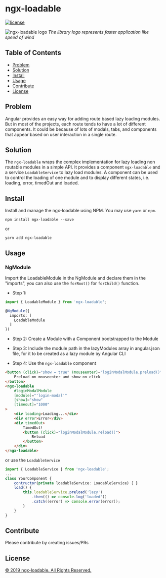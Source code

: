 # ngx-loadable

[![license](https://img.shields.io/github/license/mohammedzamakhan/ngx-loadable.svg)](https://github.com/mohammedzamakhan/ngx-loadable/master/LICENSE)

![ngx-loadable logo](https://cdn-images-1.medium.com/max/1600/1*D-rdCEVxbkbGOVdrA3v4bA.png)
*The library logo represents faster application like speed of wind*

## Table of Contents
- [Problem](#problem)
- [Solution](#solution)
- [Install](#install)
- [Usage](#usage)
- [Contribute](#contribute)
- [License](#license)

## Problem

Angular provides an easy way for adding route based lazy loading modules. But in most of the projects, each route tends to have a lot of different components. It could be because of lots of modals, tabs, and components that appear based on user interaction in a single route.

## Solution

The `ngx-loadable` wraps the complex implementation for lazy loading non routable modules in a simple API. It provides a component `ngx-loadable` and a service `LoadableService` to lazy load modules. A component can be used to control the loading of one module and to display different states, i.e. loading, error, timedOut and loaded.
## Install

Install and manage the ngx-loadable using NPM. You may use `yarn` or `npm`.

`npm install ngx-loadable --save`

or

`yarn add ngx-loadable`

## Usage

### NgModule
Import the LoadableModule in the NgModule and declare them in the "imports", you can also use the `forRoot()` for `forChild()` function.

- Step 1:

``` ts
import { LoadableModule } from 'ngx-loadable';

@NgModule({
  imports: [
    LoadableModule
  ]
})
```

- Step 2:
Create a Module with a Component bootstrapped to the Module

- Step 3:
Include the module path in the lazyModules array in angular.json file, for it to be created as a lazy module by Angular CLI

- Step 4:
Use the `ngx-loadable` component
```html
<button (click)="show = true" (mouseenter)="loginModalModule.preload()">
    Preload on mouseenter and show on click
</button>
<ngx-loadable
    #loginModalModule
    [module]="'login-modal'"
    [show]="show"
    [timeout]="1000"
>
    <div loading>Loading...</div>
    <div error>Error</div>
    <div timedOut>
        TimedOut!
        <button (click)="loginModalModule.reload()">
            Reload
        </button>
    </div>
</ngx-loadable>
```

or use the `LoadableService`

```ts
import { LoadableService } from 'ngx-loadable';
...
class YourComponent {
    contructor(private loadableService: LoadableService) { }
    load() {
        this.loadableService.preload('lazy')
            .then(() => console.log('loaded'))
            .catch((error) => console.error(error));
        }
    }
}
```
## Contribute

Please contribute by creating issues/PRs

## License

[© 2019 ngx-loadable. All Rights Reserved.](../LICENSE)
